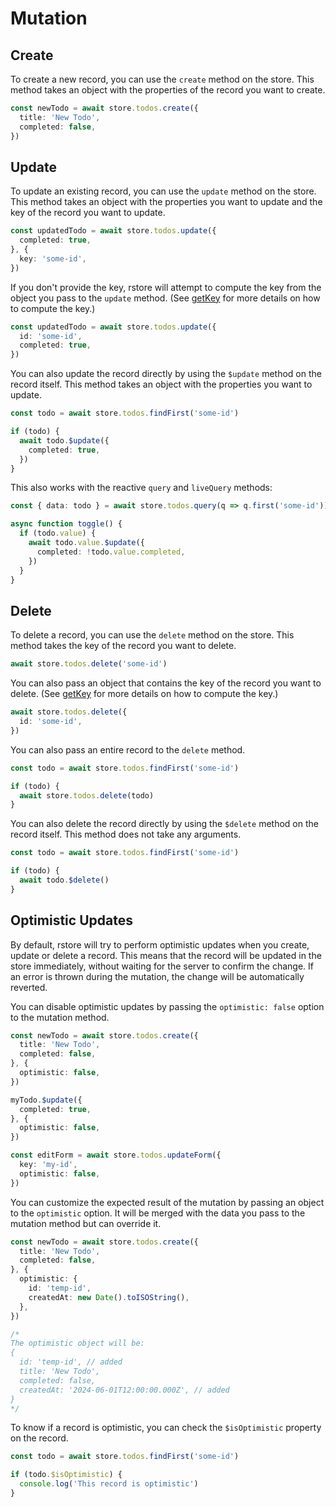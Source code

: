 # Mutation

## Create

To create a new record, you can use the `create` method on the store. This method takes an object with the properties of the record you want to create.

```ts
const newTodo = await store.todos.create({
  title: 'New Todo',
  completed: false,
})
```

## Update

To update an existing record, you can use the `update` method on the store. This method takes an object with the properties you want to update and the key of the record you want to update.

```ts
const updatedTodo = await store.todos.update({
  completed: true,
}, {
  key: 'some-id',
})
```

If you don't provide the key, rstore will attempt to compute the key from the object you pass to the `update` method. (See [getKey](../schema/collection.md#item-key) for more details on how to compute the key.)

```ts
const updatedTodo = await store.todos.update({
  id: 'some-id',
  completed: true,
})
```

You can also update the record directly by using the `$update` method on the record itself. This method takes an object with the properties you want to update.

```ts
const todo = await store.todos.findFirst('some-id')

if (todo) {
  await todo.$update({
    completed: true,
  })
}
```

This also works with the reactive `query` and `liveQuery` methods:

```ts
const { data: todo } = await store.todos.query(q => q.first('some-id'))

async function toggle() {
  if (todo.value) {
    await todo.value.$update({
      completed: !todo.value.completed,
    })
  }
}
```

## Delete

To delete a record, you can use the `delete` method on the store. This method takes the key of the record you want to delete.

```ts
await store.todos.delete('some-id')
```

You can also pass an object that contains the key of the record you want to delete. (See [getKey](../schema/collection.md#item-key) for more details on how to compute the key.)

```ts
await store.todos.delete({
  id: 'some-id',
})
```

You can also pass an entire record to the `delete` method.

```ts
const todo = await store.todos.findFirst('some-id')

if (todo) {
  await store.todos.delete(todo)
}
```

You can also delete the record directly by using the `$delete` method on the record itself. This method does not take any arguments.

```ts
const todo = await store.todos.findFirst('some-id')

if (todo) {
  await todo.$delete()
}
```

## Optimistic Updates

By default, rstore will try to perform optimistic updates when you create, update or delete a record. This means that the record will be updated in the store immediately, without waiting for the server to confirm the change. If an error is thrown during the mutation, the change will be automatically reverted.

You can disable optimistic updates by passing the `optimistic: false` option to the mutation method.

```ts
const newTodo = await store.todos.create({
  title: 'New Todo',
  completed: false,
}, {
  optimistic: false,
})
```

```ts
myTodo.$update({
  completed: true,
}, {
  optimistic: false,
})
```

```ts
const editForm = await store.todos.updateForm({
  key: 'my-id',
  optimistic: false,
})
```

You can customize the expected result of the mutation by passing an object to the `optimistic` option. It will be merged with the data you pass to the mutation method but can override it.

```ts
const newTodo = await store.todos.create({
  title: 'New Todo',
  completed: false,
}, {
  optimistic: {
    id: 'temp-id',
    createdAt: new Date().toISOString(),
  },
})

/*
The optimistic object will be:
{
  id: 'temp-id', // added
  title: 'New Todo',
  completed: false,
  createdAt: '2024-06-01T12:00:00.000Z', // added
}
*/
```

To know if a record is optimistic, you can check the `$isOptimistic` property on the record.

```ts
const todo = await store.todos.findFirst('some-id')

if (todo.$isOptimistic) {
  console.log('This record is optimistic')
}
```
